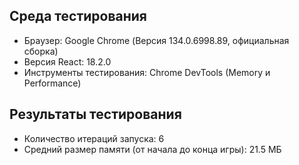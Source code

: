 ## Среда тестирования

- Браузер: Google Chrome (Версия 134.0.6998.89, официальная сборка)
- Версия React: 18.2.0
- Инструменты тестирования: Chrome DevTools (Memory и Performance)

## Результаты тестирования
- Количество итераций запуска: 6
- Средний размер памяти (от начала до конца игры): 21.5 МБ

<img src/>
